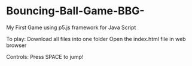 # Bouncing-Ball-Game-BBG-
My First Game using p5.js framework for Java Script

To play:
Download all files into one folder
Open the index.html file in web browser

Controls:
Press SPACE to jump!
